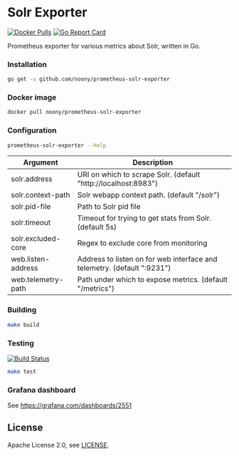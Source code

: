 # Solr Exporter

[![Docker Pulls](https://img.shields.io/docker/pulls/noony/prometheus-solr-exporter.svg?maxAge=604800)](https://hub.docker.com/r/noony/prometheus-solr-exporter)
[![Go Report Card](https://goreportcard.com/badge/github.com/noony/prometheus-solr-exporter)](https://goreportcard.com/report/github.com/noony/prometheus-solr-exporter)

Prometheus exporter for various metrics about Solr, written in Go.

### Installation

```bash
go get -u github.com/noony/prometheus-solr-exporter
```

### Docker image

```bash
docker pull noony/prometheus-solr-exporter
```

### Configuration

```bash
prometheus-solr-exporter --help
```

| Argument              | Description |
| --------              | ----------- |
| solr.address          | URI on which to scrape Solr. (default "http://localhost:8983") |
| solr.context-path     | Solr webapp context path. (default "/solr") |
| solr.pid-file         | Path to Solr pid file |
| solr.timeout          | Timeout for trying to get stats from Solr. (default 5s) |
| solr.excluded-core    | Regex to exclude core from monitoring|
| web.listen-address    | Address to listen on for web interface and telemetry. (default ":9231")|
| web.telemetry-path    | Path under which to expose metrics. (default "/metrics")|

### Building

```bash
make build
```

### Testing

[![Build Status](https://travis-ci.org/noony/prometheus-solr-exporter.png?branch=master)][travisci]

```bash
make test
```

[travisci]: https://travis-ci.org/noony/prometheus-solr-exporter

### Grafana dashboard

See https://grafana.com/dashboards/2551

## License

Apache License 2.0, see [LICENSE](https://github.com/noony/prometheus-solr-exporter/blob/master/LICENSE).
